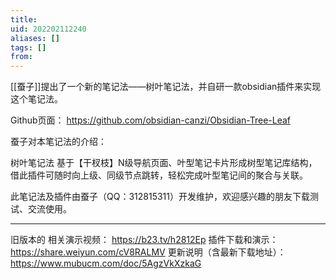 ```yaml
---
title: 
uid: 202202112240
aliases: []
tags: []
from: 
---
```

[[蚕子]]提出了一个新的笔记法——树叶笔记法，并自研一款obsidian插件来实现这个笔记法。

Github页面： https://github.com/obsidian-canzi/Obsidian-Tree-Leaf

蚕子对本笔记法的介绍：

树叶笔记法 基于【干杈枝】N级导航页面、叶型笔记卡片形成树型笔记库结构，借此插件可随时向上级、同级节点跳转，轻松完成叶型笔记间的聚合与关联。

此笔记法及插件由蚕子（QQ：312815311）开发维护，欢迎感兴趣的朋友下载测试、交流使用。

---
旧版本的
相关演示视频： https://b23.tv/h2812Ep
插件下载和演示： https://share.weiyun.com/cV8RALMV
更新说明（含最新下载地址）： https://www.mubucm.com/doc/5AgzVkXzkaG